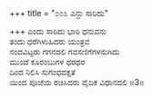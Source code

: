 +++
title = "೦೦೩ ಎನ್ದು ಸಾರಿದು"

+++
ಎಂದು ಸಾರಿದು ಭಾರಿ ಧನುವನು  
ತಂದು ಧರೆಗಿಳುಹಿದರು ಯಂತ್ರವ  
ನಂದವಿಟ್ಟರು ಗಗನದಲಿ ಗವಸಣಿಗೆಗಳನುಗಿದು   
ಮುಂದೆ ಕೂರಂಬುಗಳ ಥರಥರ  
ದಿಂದ ನಿಲಿಸಿ ಸುಗಂಧದಕ್ಷತೆ  
ಯಿಂದ ಪೂಜೆಯ ರಚಿಸಿದರು ವೈದಿಕ ವಿಧಾನದಲಿ     ॥3॥